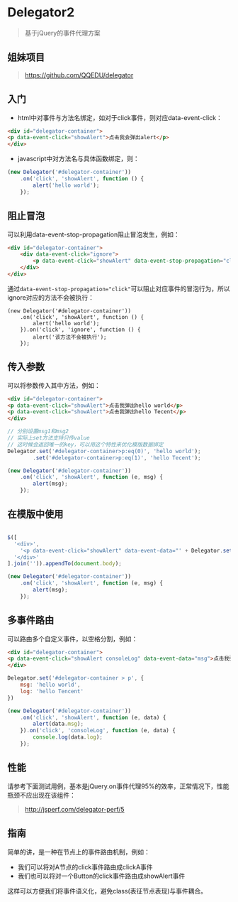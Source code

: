 Delegator2
==========

> 基于jQuery的事件代理方案

姐妹项目
-------

> https://github.com/QQEDU/delegator

入门
-----

* html中对事件与方法名绑定，如对于click事件，则对应data-event-click：
```html
<div id="delegator-container">
<p data-event-click="showAlert">点击我会弹出alert</p>
</div>
```

* javascript中对方法名与具体函数绑定，则：
```javascript
(new Delegator('#delegator-container'))
    .on('click', 'showAlert', function () {
        alert('hello world');
    });
```

阻止冒泡
--------

可以利用data-event-stop-propagation阻止冒泡发生，例如：

```html
<div id="delegator-container">
    <div data-event-click="ignore">
        <p data-event-click="showAlert" data-event-stop-propagation="click">点击我会弹出alert</p>
    </div>
</div>
```

通过`data-event-stop-propagation="click"`可以阻止对应事件的冒泡行为，所以ignore对应的方法不会被执行：

```
(new Delegator('#delegator-container'))
    .on('click', 'showAlert', function () {
        alert('hello world');
    }).on('click', 'ignore', function () {
        alert('该方法不会被执行');
    });
```

传入参数
--------

可以将参数传入其中方法，例如：
```html
<div id="delegator-container">
<p data-event-click="showAlert">点击我弹出hello world</p>
<p data-event-click="showAlert">点击我弹出hello Tecent</p>
</div>
```

```javascript
// 分别设置msg1和msg2
// 实际上set方法支持只传value
// 这时候会返回唯一的key，可以用这个特性来优化模版数据绑定
Delegator.set('#delegator-container>p:eq(0)', 'hello world');
        .set('#delegator-container>p:eq(1)', 'hello Tecent');

(new Delegator('#delegator-container'))
    .on('click', 'showAlert', function (e, msg) {
        alert(msg);
    });
```

在模版中使用
----------

```javascript

$([
  '<div>',
    '<p data-event-click="showAlert" data-event-data="' + Delegator.set('hello world') + '">点击我弹出hello world</p>',
  '</div>'
].join('')).appendTo(document.body);

(new Delegator('#delegator-container'))
    .on('click', 'showAlert', function (e, msg) {
        alert(msg);
    });
```

多事件路由
---------

可以路由多个自定义事件，以空格分割，例如：

```html
<div id="delegator-container">
<p data-event-click="showAlert consoleLog" data-event-data="msg">点击我弹出hello world并在控制台打印hello Tencent</p>
</div>
```

```javascript
Delegator.set('#delegator-container > p', {
    msg: 'hello world',
    log: 'hello Tencent'
})

(new Delegator('#delegator-container'))
    .on('click', 'showAlert', function (e, data) {
        alert(data.msg);
    }).on('click', 'consoleLog', function (e, data) {
        console.log(data.log);
    });
```

性能
----

请参考下面测试用例，基本是jQuery.on事件代理95%的效率，正常情况下，性能瓶颈不应出现在该组件：

> http://jsperf.com/delegator-perf/5

指南
----

简单的讲，是一种在节点上的事件路由机制，例如：

* 我们可以将对A节点的click事件路由成clickA事件
* 我们也可以将对一个Button的click事件路由成showAlert事件

这样可以方便我们将事件语义化，避免class(表征节点表现)与事件耦合。

